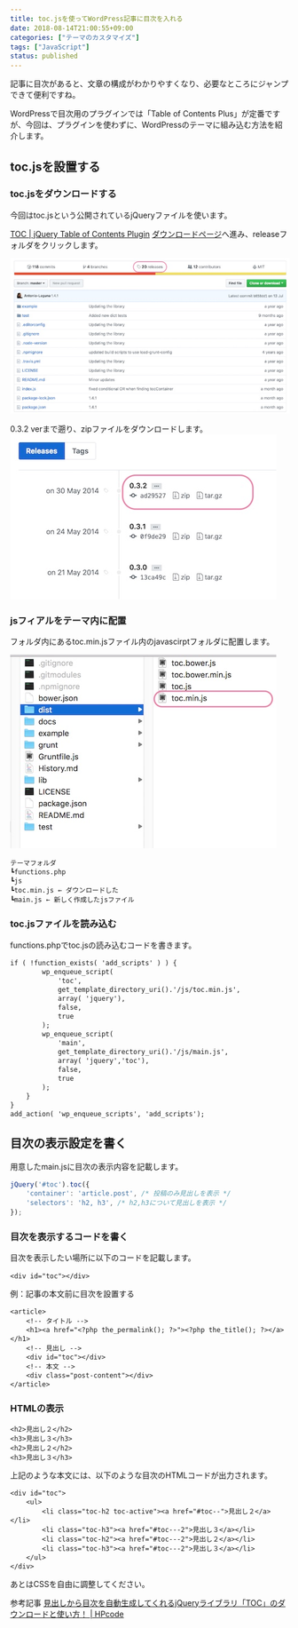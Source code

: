 ```yaml
---
title: toc.jsを使ってWordPress記事に目次を入れる
date: 2018-08-14T21:00:55+09:00
categories: ["テーマのカスタマイズ"]
tags: ["JavaScript"]
status: published
---
```


記事に目次があると、文章の構成がわかりやすくなり、必要なところにジャンプできて便利ですね。

WordPressで目次用のプラグインでは「Table of Contents Plus」が定番ですが、今回は、プラグインを使わずに、WordPressのテーマに組み込む方法を紹介します。

## toc.jsを設置する

### toc.jsをダウンロードする

今回はtoc.jsという公開されているjQueryファイルを使います。

[TOC | jQuery Table of Contents Plugin](http://projects.jga.me/toc/) [ダウンロードページ](https://github.com/jgallen23/toc)へ進み、releaseフォルダをクリックします。

![releaseをクリック](ss-toc-02.jpg)


0.3.2 verまで遡り、zipファイルをダウンロードします。
![Zipをダウンロード](ss-toc-03.jpg)


### jsフィアルをテーマ内に配置

フォルダ内にあるtoc.min.jsファイル内のjavascirptフォルダに配置します。

![ダウンロードしたjsファイルを配置](ss-toc-04.jpg)

```
テーマフォルダ
┗functions.php
┗js
┗toc.min.js ← ダウンロードした
┗main.js ← 新しく作成したjsファイル
```


### toc.jsファイルを読み込む

functions.phpでtoc.jsの読み込むコードを書きます。

```php:title=functions.php
if ( !function_exists( 'add_scripts' ) ) {
        wp_enqueue_script(
            'toc',
            get_template_directory_uri().'/js/toc.min.js',
            array( 'jquery'),
            false,
            true
        );
        wp_enqueue_script(
            'main',
            get_template_directory_uri().'/js/main.js',
            array( 'jquery','toc'),
            false,
            true
        );
    }
}
add_action( 'wp_enqueue_scripts', 'add_scripts');
```

## 目次の表示設定を書く

用意したmain.jsに目次の表示内容を記載します。
```js:title=main.js
jQuery('#toc').toc({
    'container': 'article.post', /* 投稿のみ見出しを表示 */
    'selectors': 'h2, h3', /* h2,h3について見出しを表示 */
});
```


### 目次を表示するコードを書く

目次を表示したい場所に以下のコードを記載します。

`<div id="toc"></div>`

例：記事の本文前に目次を設置する
```php:title=single.php
<article>
    <!-- タイトル -->
    <h1><a href="<?php the_permalink(); ?>"><?php the_title(); ?></a></h1>
    <!-- 見出し -->
    <div id="toc"></div>
    <!-- 本文 -->
    <div class="post-content"></div>
</article>
```


### HTMLの表示

```markup
<h2>見出し２</h2>
<h3>見出し３</h3>
<h2>見出し２</h2>
<h3>見出し３</h3>
```
上記のような本文には、以下のような目次のHTMLコードが出力されます。


```markup
<div id="toc">
    <ul>
        <li class="toc-h2 toc-active"><a href="#toc--">見出し２</a></li>
        <li class="toc-h3"><a href="#toc---2">見出し３</a></li>
        <li class="toc-h2"><a href="#toc---2">見出し２</a></li>
        <li class="toc-h3"><a href="#toc---2">見出し３</a></li>
    </ul>
</div>
```

あとはCSSを自由に調整してください。


参考記事 [見出しから目次を自動生成してくれるjQueryライブラリ「TOC」のダウンロードと使い方！ | HPcode](https://haniwaman.com/toc/)
